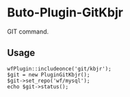 # Buto-Plugin-GitKbjr

GIT command.

## Usage

```
wfPlugin::includeonce('git/kbjr');
$git = new PluginGitKbjr();
$git->set_repo('wf/mysql');
echo $git->status();
```
